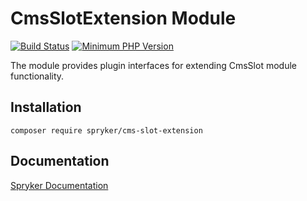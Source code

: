 # CmsSlotExtension Module
[![Build Status](https://travis-ci.org/spryker/cms-slot-extension.svg)](https://travis-ci.org/spryker/cms-slot-extension)
[![Minimum PHP Version](https://img.shields.io/badge/php-%3E%3D%207.2-8892BF.svg)](https://php.net/)

The module provides plugin interfaces for extending CmsSlot module functionality.

## Installation

```
composer require spryker/cms-slot-extension
```

## Documentation

[Spryker Documentation](https://academy.spryker.com/developing_with_spryker/module_guide/modules.html)
